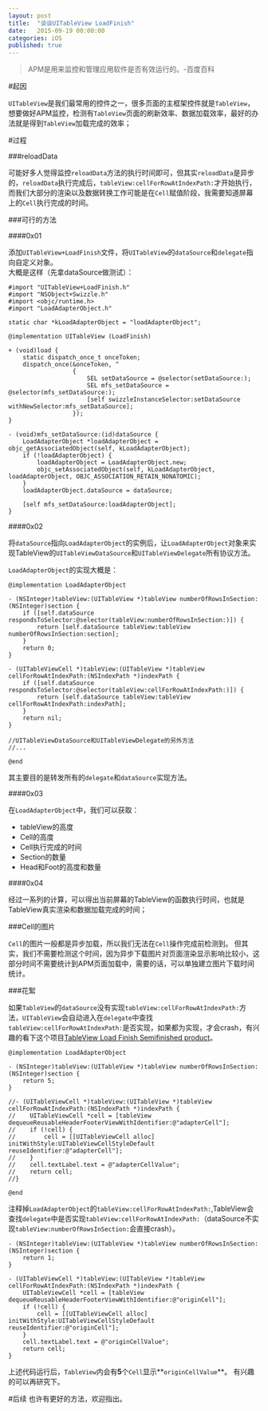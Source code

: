 ```yaml
---
layout: post
title:  "谈谈UITableView LoadFinish"
date:   2015-09-19 00:00:00
categories: iOS
published: true
---
```

>APM是用来监控和管理应用软件是否有效运行的。-百度百科

#起因

`UITableView`是我们最常用的控件之一，很多页面的主框架控件就是`TableView`，想要做好APM监控，检测有`TableView`页面的刷新效率、数据加载效率，最好的办法就是得到`TableView`加载完成的效率；

#过程

###reloadData

可能好多人觉得监控`reloadData`方法的执行时间即可，但其实`reloadData`是异步的，`reloadData`执行完成后，`tableView:cellForRowAtIndexPath:`才开始执行，而我们大部分的渲染以及数据转换工作可能是在`Cell`赋值阶段，我需要知道屏幕上的`Cell`执行完成的时间。  

###可行的方法

####0x01

添加`UITableView+LoadFinish`文件，将`UITableView`的`dataSource`和`delegate`指向自定义对象。  
大概是这样（先拿dataSource做测试）：

	#import "UITableView+LoadFinish.h"
	#import "NSObject+Swizzle.h"
	#import <objc/runtime.h>
	#import "LoadAdapterObject.h"
	
	static char *kLoadAdapterObject = "loadAdapterObject";
	
	@implementation UITableView (LoadFinish)
	
	+ (void)load {
	    static dispatch_once_t onceToken;
	    dispatch_once(&onceToken, ^
	                  {
	                      SEL setDataSource = @selector(setDataSource:);
	                      SEL mfs_setDataSource = @selector(mfs_setDataSource:);
	                      [self swizzleInstanceSelector:setDataSource withNewSelector:mfs_setDataSource];
	                  });
	}
	
	- (void)mfs_setDataSource:(id)dataSource {
	    LoadAdapterObject *loadAdapterObject = objc_getAssociatedObject(self, kLoadAdapterObject);
	    if (!loadAdapterObject) {
	        loadAdapterObject = LoadAdapterObject.new;
	        objc_setAssociatedObject(self, kLoadAdapterObject, loadAdapterObject, OBJC_ASSOCIATION_RETAIN_NONATOMIC);
	    }
	    loadAdapterObject.dataSource = dataSource;
	    
	    [self mfs_setDataSource:loadAdapterObject];
	}

####0x02

将`dataSource`指向`LoadAdapterObject`的实例后，让`LoadAdapterObject`对象来实现TableView的`UITableViewDataSource`和`UITableViewDelegate`所有协议方法。  

`LoadAdapterObject`的实现大概是：

	@implementation LoadAdapterObject
	
	- (NSInteger)tableView:(UITableView *)tableView numberOfRowsInSection:(NSInteger)section {
	    if ([self.dataSource respondsToSelector:@selector(tableView:numberOfRowsInSection:)]) {
	        return [self.dataSource tableView:tableView numberOfRowsInSection:section];
	    }
	    return 0;
	}
	
	- (UITableViewCell *)tableView:(UITableView *)tableView cellForRowAtIndexPath:(NSIndexPath *)indexPath {
	    if ([self.dataSource respondsToSelector:@selector(tableView:cellForRowAtIndexPath:)]) {
	        return [self.dataSource tableView:tableView cellForRowAtIndexPath:indexPath];
	    }
	    return nil;
	}
	
	//UITableViewDataSource和UITableViewDelegate的另外方法
	//...
	
	@end

其主要目的是转发所有的`delegate`和`dataSource`实现方法。  

####0x03

在`LoadAdapterObject`中，我们可以获取：  
* tableView的高度
* Cell的高度
* Cell执行完成的时间
* Section的数量
* Head和Foot的高度和数量

####0x04

经过一系列的计算，可以得出当前屏幕的TableView的函数执行时间，也就是TableView真实渲染和数据加载完成的时间；

###Cell的图片

`Cell`的图片一般都是异步加载，所以我们无法在`Cell`操作完成前检测到。
但其实，我们不需要检测这个时间，因为异步下载图片对页面渲染显示影响比较小，这部分时间不需要统计到APM页面加载中，需要的话，可以单独建立图片下载时间统计。  

###花絮

如果`TableView`的`dataSource`没有实现`tableView:cellForRowAtIndexPath:`方法，`UITableView`会自动进入在`delegate`中查找`tableView:cellForRowAtIndexPath:`是否实现，如果都为实现，才会crash，有兴趣的看下这个项目[TableView Load Finish Semifinished product](https://github.com/maxfong/UITableViewLoadFinish)。  

	@implementation LoadAdapterObject
	
	- (NSInteger)tableView:(UITableView *)tableView numberOfRowsInSection:(NSInteger)section {
	    return 5;
	}
	
	//- (UITableViewCell *)tableView:(UITableView *)tableView cellForRowAtIndexPath:(NSIndexPath *)indexPath {
	//    UITableViewCell *cell = [tableView dequeueReusableHeaderFooterViewWithIdentifier:@"adapterCell"];
	//    if (!cell) {
	//        cell = [[UITableViewCell alloc] initWithStyle:UITableViewCellStyleDefault reuseIdentifier:@"adapterCell"];
	//    }
	//    cell.textLabel.text = @"adapterCellValue";
	//    return cell;
	//}
	
	@end

注释掉`LoadAdapterObject`的`tableView:cellForRowAtIndexPath:`,TableView会查找`delegate`中是否实现`tableView:cellForRowAtIndexPath:`（dataSource不实现`tableView:numberOfRowsInSection:`会直接crash）。  

	- (NSInteger)tableView:(UITableView *)tableView numberOfRowsInSection:(NSInteger)section {
	    return 1;
	}
	
	- (UITableViewCell *)tableView:(UITableView *)tableView cellForRowAtIndexPath:(NSIndexPath *)indexPath {
	    UITableViewCell *cell = [tableView dequeueReusableHeaderFooterViewWithIdentifier:@"originCell"];
	    if (!cell) {
	        cell = [[UITableViewCell alloc] initWithStyle:UITableViewCellStyleDefault reuseIdentifier:@"originCell"];
	    }
	    cell.textLabel.text = @"originCellValue";
	    return cell;
	}

上述代码运行后，`TableView`内会有**5**个`Cell`显示**`originCellValue`**。
有兴趣的可以再研究下。  

#后续
也许有更好的方法，欢迎指出。  

